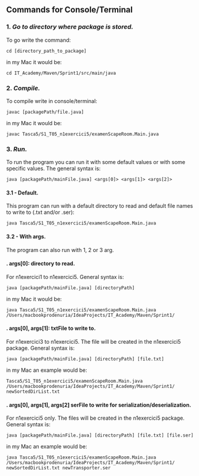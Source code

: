 ## **Commands for Console/Terminal**

### 1. *Go to directory where package is stored.*
To go write the command:

    cd [directory_path_to_package]

in my Mac it would be:

    cd IT_Academy/Maven/Sprint1/src/main/java

### 2. *Compile.*
To compile write in console/terminal:
    
    javac [packagePath/file.java]

in my Mac it would be:

    javac Tasca5/S1_T05_n1exercici5/examenScapeRoom.Main.java

### 3. *Run.* 
To run the program you can run it with some default values or with some specific values.
The general syntax is:

    java [packagePath/mainFile.java] <args[0]> <args[1]> <args[2]>

#### 3.1 - Default. 
This program can run with a default directory to read and default file names to write to (.txt and/or .ser):
          
    java Tasca5/S1_T05_n1exercici5/examenScapeRoom.Main.java

#### 3.2 - With args. 
The program can also run with 1, 2 or 3 arg.

#### . args[0]: directory to read. 
For n1exercici1 to n1exercici5. General syntax is:

    java [packagePath/mainFile.java] [directoryPath]

in my Mac it would be:
            
    java Tasca5/S1_T05_n1exercici5/examenScapeRoom.Main.java /Users/macbookprodenuria/IdeaProjects/IT_Academy/Maven/Sprint1/

#### . args[0], args[1]: txtFile to write to. 
For n1exercici3 to n1exercici5. The file will be created in the n1exercici5 package. General syntax is:

    java [packagePath/mainFile.java] [directoryPath] [file.txt]

in my Mac an example would be:

    Tasca5/S1_T05_n1exercici5/examenScapeRoom.Main.java /Users/macbookprodenuria/IdeaProjects/IT_Academy/Maven/Sprint1/ newSortedDirList.txt

#### . args[0], args[1], args[2] serFile to write for serialization/deserialization. 
For n1exercici5 only. The files will be created in the n1exercici5 package. General syntax is:

    java [packagePath/mainFile.java] [directoryPath] [file.txt] [file.ser]

in my Mac an example would be:
            
    java Tasca5/S1_T05_n1exercici5/examenScapeRoom.Main.java /Users/macbookprodenuria/IdeaProjects/IT_Academy/Maven/Sprint1/ newSortedDirList.txt newTransporter.ser
